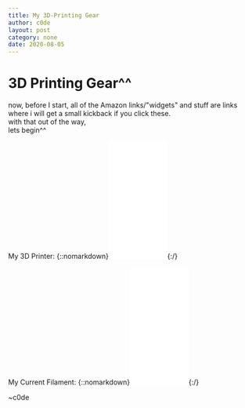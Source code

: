 ```yaml
---
title: My 3D-Printing Gear
author: c0de
layout: post
category: none
date: 2020-08-05
---
```

# 3D Printing Gear^^
now, before I start, all of the Amazon links/"widgets" and stuff are links where i will get a small kickback if you click these.  
with that out of the way,  
lets begin^^  
  
My 3D Printer: {::nomarkdown}<iframe style="width:120px;height:240px;" marginwidth="0" marginheight="0" scrolling="no" frameborder="0" src="//ws-eu.amazon-adsystem.com/widgets/q?ServiceVersion=20070822&OneJS=1&Operation=GetAdHtml&MarketPlace=DE&source=ac&ref=tf_til&ad_type=product_link&tracking_id=c0de00-21&marketplace=amazon&region=DE&placement=B07PMH3RNC&asins=B07PMH3RNC&linkId=f67bed5abd7592720ed017ed92280531&show_border=true&link_opens_in_new_window=true&price_color=333333&title_color=0066c0&bg_color=ffffff">
    </iframe>{:/}  
  
My Current Filament: {::nomarkdown}<iframe style="width:120px;height:240px;" marginwidth="0" marginheight="0" scrolling="no" frameborder="0" src="//ws-eu.amazon-adsystem.com/widgets/q?ServiceVersion=20070822&OneJS=1&Operation=GetAdHtml&MarketPlace=DE&source=ac&ref=tf_til&ad_type=product_link&tracking_id=c0de00-21&marketplace=amazon&region=DE&placement=B071DM81ZK&asins=B071DM81ZK&linkId=acfd9324ffc2a4ed7babbfec3cb6d447&show_border=true&link_opens_in_new_window=true&price_color=333333&title_color=0066c0&bg_color=ffffff">
    </iframe>{:/}  

  
~c0de